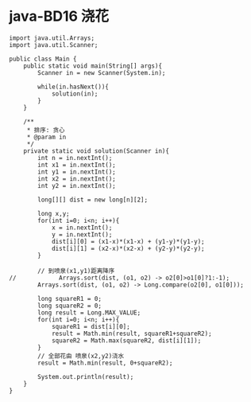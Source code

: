 # java-BD16 浇花


    import java.util.Arrays;
    import java.util.Scanner;
    
    public class Main {
        public static void main(String[] args){
            Scanner in = new Scanner(System.in);
    
            while(in.hasNext()){
                solution(in);
            }
        }
    
        /**
         * 排序: 贪心
         * @param in
         */
        private static void solution(Scanner in){
            int n = in.nextInt();
            int x1 = in.nextInt();
            int y1 = in.nextInt();
            int x2 = in.nextInt();
            int y2 = in.nextInt();
    
            long[][] dist = new long[n][2];
    
            long x,y;
            for(int i=0; i<n; i++){
                x = in.nextInt();
                y = in.nextInt();
                dist[i][0] = (x1-x)*(x1-x) + (y1-y)*(y1-y);
                dist[i][1] = (x2-x)*(x2-x) + (y2-y)*(y2-y);
            }
    
            // 到喷泉(x1,y1)距离降序
    //            Arrays.sort(dist, (o1, o2) -> o2[0]>o1[0]?1:-1);
            Arrays.sort(dist, (o1, o2) -> Long.compare(o2[0], o1[0]));
    
            long squareR1 = 0;
            long squareR2 = 0;
            long result = Long.MAX_VALUE;
            for(int i=0; i<n; i++){
                squareR1 = dist[i][0];
                result = Math.min(result, squareR1+squareR2);
                squareR2 = Math.max(squareR2, dist[i][1]);
            }
            // 全部花由 喷泉(x2,y2)浇水
            result = Math.min(result, 0+squareR2);
    
            System.out.println(result);
        }
    }

  

